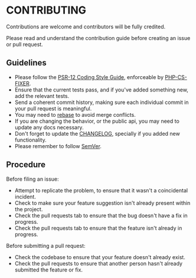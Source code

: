 # CONTRIBUTING

Contributions are welcome and contributors will be fully credited.

Please read and understand the contribution guide before creating an issue or pull request.

## Guidelines

* Please follow the [PSR-12 Coding Style Guide](http://www.php-fig.org/psr/psr-12/), enforceable by [PHP-CS-FIXER](https://github.com/FriendsOfPHP/PHP-CS-Fixer).
* Ensure that the current tests pass, and if you've added something new, add the relevant tests.
* Send a coherent commit history, making sure each individual commit in your pull request is meaningful.
* You may need to [rebase](https://git-scm.com/book/en/v2/Git-Branching-Rebasing) to avoid merge conflicts.
* If you are changing the behavior, or the public api, you may need to update any docs necessary.
* Don't forget to update the [CHANGELOG](CHANGELOG.md), specially if you added new functionality.
* Please remember to follow [SemVer](http://semver.org/).

## Procedure

Before filing an issue:

- Attempt to replicate the problem, to ensure that it wasn't a coincidental incident.
- Check to make sure your feature suggestion isn't already present within the project.
- Check the pull requests tab to ensure that the bug doesn't have a fix in progress.
- Check the pull requests tab to ensure that the feature isn't already in progress.

Before submitting a pull request:

- Check the codebase to ensure that your feature doesn't already exist.
- Check the pull requests to ensure that another person hasn't already submitted the feature or fix.
